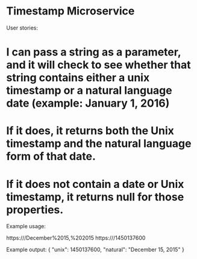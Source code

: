 
Timestamp Microservice
===

User stories:

# I can pass a string as a parameter, and it will check to see whether that string contains either a unix timestamp or a natural language date (example: January 1, 2016)</li>
# If it does, it returns both the Unix timestamp and the natural language form of that date.</li>
# If it does not contain a date or Unix timestamp, it returns null for those properties.</li>

Example usage:

https://<domain>/December%2015,%202015
https://<domain>/1450137600

Example output:
{ "unix": 1450137600, "natural": "December 15, 2015" }
